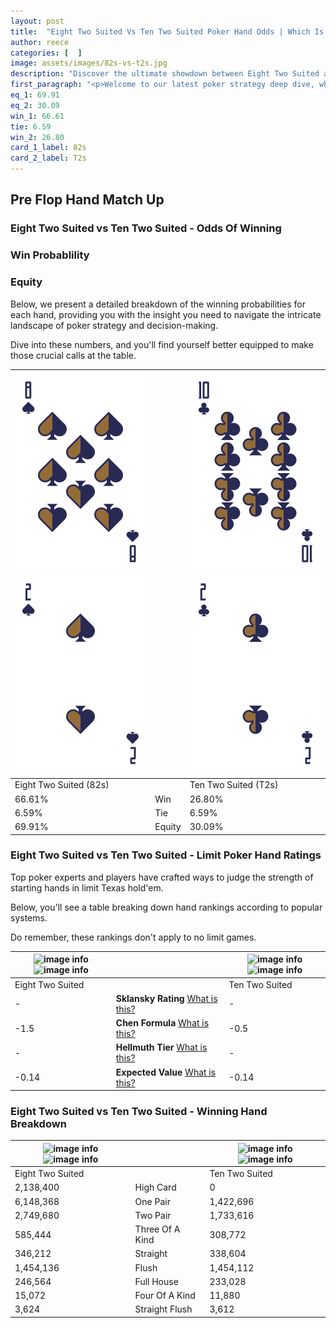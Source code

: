 ```yaml
---
layout: post
title:  "Eight Two Suited Vs Ten Two Suited Poker Hand Odds | Which Is The Better Hand In Poker? A Complete Guide"
author: reece
categories: [  ]
image: assets/images/82s-vs-t2s.jpg
description: "Discover the ultimate showdown between Eight Two Suited and Ten Two Suited in poker! Uncover the odds, strategies, and scenarios where one hand triumphs over the other. Get ready to up your poker game with this thrilling analysis."
first_paragraph: "<p>Welcome to our latest poker strategy deep dive, where we're pitting two distinct hands against each other in a high-stakes showdown: Eight Two Suited vs Ten Two Suited.</p><p>In the dynamic world of poker, every decision counts, and knowing which hand holds the upper hand is key to your success at the table.</p><p>In this article, we'll dissect these two hands, explore the scenarios where one dominates the other, and equip you with the knowledge to make strategic choices that can tip the odds in your favor.</p><p>Get ready to unravel the intriguing dynamics of these poker hands and elevate your game to new heights.</p>"
eq_1: 69.91
eq_2: 30.09
win_1: 66.61
tie: 6.59
win_2: 26.80
card_1_label: 82s
card_2_label: T2s
---
```




[comment]: # (sp0)

## Pre Flop Hand Match Up

<div class="table hand-ratings" markdown="1"> 



### Eight Two Suited vs Ten Two Suited - Odds Of Winning


  
<div class="row graphs"> 
<div class="col-lg-6">
    <h3>Win Probablility</h3>
    <canvas id="WinChart"></canvas>
</div>
<div class="col-lg-6">
    <h3>Equity</h3>
    <canvas id="EquityChart"></canvas>
</div>
</div>

  Below, we present a detailed breakdown of the winning probabilities for each hand, providing you with the insight you need to navigate the intricate landscape of poker strategy and decision-making. 

Dive into these numbers, and you'll find yourself better equipped to make those crucial calls at the table.


    
| ![image info](assets/images/hand1/8.png) ![image info](assets/images/hand1/2.png) |  | ![image info](assets/images/hand2/t.png) ![image info](assets/images/hand2/2.png) |
| -------- | -------- | -------- |
| Eight Two Suited (82s) |  | Ten Two Suited (T2s) |
| 66.61% | Win | 26.80% |
| 6.59% | Tie | 6.59% |
| 69.91% | Equity | 30.09% |




[comment]: # (sp1)



### Eight Two Suited vs Ten Two Suited - Limit Poker Hand Ratings

Top poker experts and players have crafted ways to judge the strength of starting hands in limit Texas hold'em. 

Below, you'll see a table breaking down hand rankings according to popular systems. 

Do remember, these rankings don't apply to no limit games.


    
| ![image info](https://www.riverpairs.com/assets/images/hand1/8.png) ![image info](https://www.riverpairs.com/assets/images/hand1/2.png) |  | ![image info](https://www.riverpairs.com/assets/images/hand2/t.png) ![image info](https://www.riverpairs.com/assets/images/hand2/2.png) |
| -------- | -------- | -------- |
| Eight Two Suited |  | Ten Two Suited |
| - | **Sklansky Rating** [What is this?](/sklansky-rating-explained) | - |
| -1.5 | **Chen Formula** [What is this?](/chen-formula-explained) | -0.5 |
| - | **Hellmuth Tier** [What is this?](/Hellmuth-tier-explained) | - |
| -0.14 | **Expected Value** [What is this?](/expected-value-explained) | -0.14 |




[comment]: # (sp2)



### Eight Two Suited vs Ten Two Suited - Winning Hand Breakdown


    
| ![image info](https://www.riverpairs.com/assets/images/hand1/8.png) ![image info](https://www.riverpairs.com/assets/images/hand1/2.png) |  | ![image info](https://www.riverpairs.com/assets/images/hand2/t.png) ![image info](https://www.riverpairs.com/assets/images/hand2/2.png) |
| -------- | -------- | -------- |
| Eight Two Suited |  | Ten Two Suited |
| 2,138,400 | High Card | 0 |
| 6,148,368 | One Pair | 1,422,696 |
| 2,749,680 | Two Pair | 1,733,616 |
| 585,444 | Three Of A Kind | 308,772 |
| 346,212 | Straight | 338,604 |
| 1,454,136 | Flush | 1,454,112 |
| 246,564 | Full House | 233,028 |
| 15,072 | Four Of A Kind | 11,880 |
| 3,624 | Straight Flush | 3,612 |




[comment]: # (sp3)



</div>

[comment]: # (sp4)



[comment]: # (sp5)

